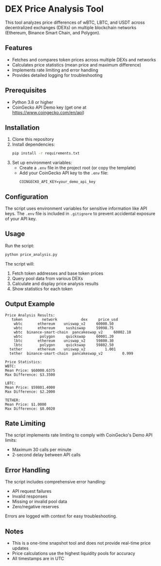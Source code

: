# DEX Price Analysis Tool

This tool analyzes price differences of wBTC, LBTC, and USDT across decentralized exchanges (DEXs) on multiple blockchain networks (Ethereum, Binance Smart Chain, and Polygon).

## Features

- Fetches and compares token prices across multiple DEXs and networks
- Calculates price statistics (mean price and maximum difference)
- Implements rate limiting and error handling
- Provides detailed logging for troubleshooting

## Prerequisites

- Python 3.8 or higher
- CoinGecko API Demo key (get one at https://www.coingecko.com/en/api)

## Installation

1. Clone this repository
2. Install dependencies:
   ```bash
   pip install -r requirements.txt
   ```
3. Set up environment variables:
   - Create a `.env` file in the project root (or copy the template)
   - Add your CoinGecko API key to the `.env` file:
     ```
     COINGECKO_API_KEY=your_demo_api_key
     ```

## Configuration

The script uses environment variables for sensitive information like API keys. The `.env` file is included in `.gitignore` to prevent accidental exposure of your API key.

## Usage

Run the script:

```bash
python price_analysis.py
```

The script will:

1. Fetch token addresses and base token prices
2. Query pool data from various DEXs
3. Calculate and display price analysis results
4. Show statistics for each token

## Output Example

```
Price Analysis Results:
   token         network           dex     price_usd
    wbtc       ethereum    uniswap_v2     60000.50
    wbtc       ethereum     sushiswap     59998.75
    wbtc  binance-smart-chain  pancakeswap_v2     60002.10
    wbtc        polygon     quickswap     60001.20
    lbtc       ethereum    uniswap_v2     59800.30
    lbtc        polygon     quickswap     59802.50
  tether       ethereum    uniswap_v2         1.001
  tether  binance-smart-chain  pancakeswap_v2         0.999

Price Statistics:
WBTC:
Mean Price: $60000.6375
Max Difference: $3.3500

LBTC:
Mean Price: $59801.4000
Max Difference: $2.2000

TETHER:
Mean Price: $1.0000
Max Difference: $0.0020
```

## Rate Limiting

The script implements rate limiting to comply with CoinGecko's Demo API limits:

- Maximum 30 calls per minute
- 2-second delay between API calls

## Error Handling

The script includes comprehensive error handling:

- API request failures
- Invalid responses
- Missing or invalid pool data
- Zero/negative reserves

Errors are logged with context for easy troubleshooting.

## Notes

- This is a one-time snapshot tool and does not provide real-time price updates
- Price calculations use the highest liquidity pools for accuracy
- All timestamps are in UTC
